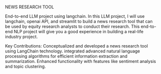 NEWS  RESEARCH  TOOL

End-to-end LLM project  using langchain. In this LLM project, I will use langchain, openai API, and streamlit to build a news research tool that can be used by equity research analysts to conduct their research.
This end-to-end NLP project will give you a good experience in building a real-life industry project.

Key Contributions:
Conceptualized and developed a news research tool using LangChain technology.
integrated advanced natural language processing algorithms for efficient information extraction and summarization.
Enhanced functionality with features like sentiment analysis and topic clustering.
